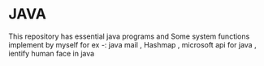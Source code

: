 # JAVA
This repository has essential java programs and Some system functions implement by myself for ex -: java mail , Hashmap , microsoft api for java , ientify human face in java
